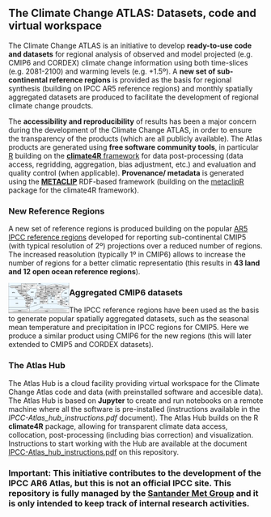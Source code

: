 ## The Climate Change ATLAS: Datasets, code and virtual workspace

The Climate Change ATLAS is an initiative to develop **ready-to-use code and datasets** for regional analysis of observed and model projected (e.g. CMIP6 and CORDEX) climate change information using both time-slices (e.g. 2081-2100) and warming levels (e.g. +1.5º). A **new set of sub-continental reference regions** is provided as the basis for regional synthesis (building on IPCC AR5 reference regions) and monthly spatially aggregated datasets are produced to facilitate the development of regional climate change proudcts. 

The **accessibility and reproducibility** of results has been a major concern during the development of the Climate Change ATLAS, in order to ensure the transparency of the products (which are all publicly available). The Atlas products are generated using **free software community tools**, in particular [R](https://www.r-project.org) building on the [**climate4R** framework](https://github.com/SantanderMetGroup/climate4R) for data post-processing (data access, regridding, aggregation, bias adjustment, etc.) and evaluation and quality control (when applicable). **Provenance/ metadata** is generated using the [**METACLIP**](http://www.metaclip.org) RDF-based framework (building on the [metaclipR](https://github.com/metaclip/metaclipR) package for the climate4R framework).

### New Reference Regions 
A new set of reference regions is produced building on the popular [AR5 IPCC reference regions](http://www.ipcc-data.org/guidelines/pages/ar5_regions.html) developed for reporting sub-continental CMIP5 (with typical resolution of 2º) projections over a reduced number of regions. The increased reasolution (typically 1º in CMIP6) allows to increase the number of regions for a better climatic representatio (this results in **43 land and 12 open ocean reference regions**). 

<img src="/man/new_eference_regions.png" align="left" alt="" width="120" />

### Aggregated CMIP6 datasets

The IPCC reference regions have been used as the basis to generate popular spatially aggregated datasets, such as the seasonal mean temperature and precipitation in IPCC regions for CMIP5. Here we produce a similar product using CMIP6 for the new regions (this will later extended to CMIP5 and CORDEX datasets).   

### The Atlas Hub

The Atlas Hub is a cloud facility providing virtual workspace for the Climate Change Atlas code and data (with preinstalled software and accesible data). The Atlas Hub is based on **Jupyter** to create and run notebooks on a remote machine where all the software is pre-installed (instructions available in the *IPCC-Atlas_hub_instructions.pdf* document). The Atlas Hub builds on the R **climate4R** package, allowing for transparent climate data access, collocation, post-processing (including bias correction) and visualization. Instructions to start working with the Hub are available at the document [IPCC-Atlas_hub_instructions.pdf](https://github.com/SantanderMetGroup/IPCC-Atlas/IPCC-Atlas_hub_instructions.pdf) on this repository.

### **Important**: This initiative contributes to the development of the IPCC AR6 Atlas, but this is not an official IPCC site. This repository is fully managed by the [Santander Met Group](https://github.com/SantanderMetGroup) and it is only intended to keep track of internal research activities.
